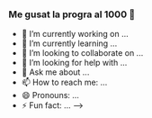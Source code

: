 ### Me gusat la progra al 1000  👋


- 🔭 I’m currently working on ...
- 🌱 I’m currently learning ...
- 👯 I’m looking to collaborate on ...
- 🤔 I’m looking for help with ...
- 💬 Ask me about ...
- 📫 How to reach me: ...
- 😄 Pronouns: ...
- ⚡ Fun fact: ...
-->

<!--
**mflorian96/mflorian96** is a ✨ _special_ ✨ repository because its `README.md` (this file) appears on your GitHub profile.

Here are some ideas to get you started:

